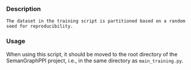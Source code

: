 ### Description
```
The dataset in the training script is partitioned based on a random seed for reproducibility.
```

### Usage
When using this script, it should be moved to the root directory of the SemanGraphPPI project, i.e., in the same directory as `main_training.py`.
